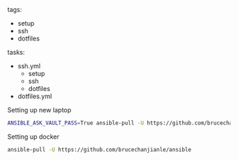 tags:
  - setup
  - ssh
  - dotfiles

tasks:
  - ssh.yml
    - setup
    - ssh
    - dotfiles
  - dotfiles.yml

Setting up new laptop
```bash
ANSIBLE_ASK_VAULT_PASS=True ansible-pull -U https://github.com/brucechanjianle/ansible --ask-vault-pass -e "enable_decryption=true"
```

Setting up docker
```bash
ansible-pull -U https://github.com/brucechanjianle/ansible
```
